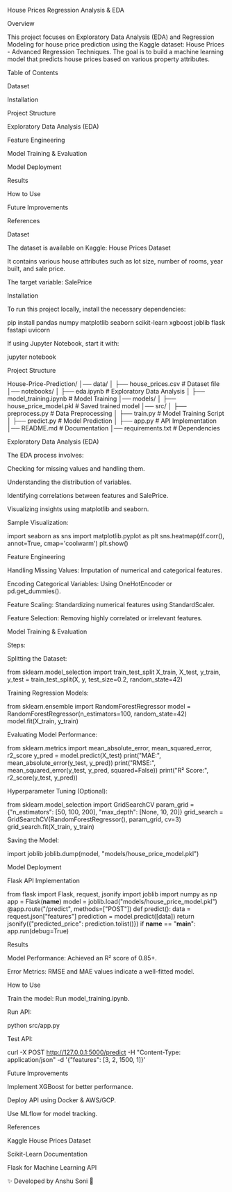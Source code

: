 House Prices Regression Analysis & EDA

Overview

This project focuses on Exploratory Data Analysis (EDA) and Regression Modeling for house price prediction using the Kaggle dataset: House Prices - Advanced Regression Techniques. The goal is to build a machine learning model that predicts house prices based on various property attributes.

Table of Contents

Dataset

Installation

Project Structure

Exploratory Data Analysis (EDA)

Feature Engineering

Model Training & Evaluation

Model Deployment

Results

How to Use

Future Improvements

References

Dataset

The dataset is available on Kaggle: House Prices Dataset

It contains various house attributes such as lot size, number of rooms, year built, and sale price.

The target variable: SalePrice

Installation

To run this project locally, install the necessary dependencies:

pip install pandas numpy matplotlib seaborn scikit-learn xgboost joblib flask fastapi uvicorn

If using Jupyter Notebook, start it with:

jupyter notebook

Project Structure

House-Price-Prediction/
│── data/
│   ├── house_prices.csv  # Dataset file
│── notebooks/
│   ├── eda.ipynb  # Exploratory Data Analysis
│   ├── model_training.ipynb  # Model Training
│── models/
│   ├── house_price_model.pkl  # Saved trained model
│── src/
│   ├── preprocess.py  # Data Preprocessing
│   ├── train.py  # Model Training Script
│   ├── predict.py  # Model Prediction
│   ├── app.py  # API Implementation
│── README.md  # Documentation
│── requirements.txt  # Dependencies

Exploratory Data Analysis (EDA)

The EDA process involves:

Checking for missing values and handling them.

Understanding the distribution of variables.

Identifying correlations between features and SalePrice.

Visualizing insights using matplotlib and seaborn.

Sample Visualization:

import seaborn as sns
import matplotlib.pyplot as plt
sns.heatmap(df.corr(), annot=True, cmap='coolwarm')
plt.show()

Feature Engineering

Handling Missing Values: Imputation of numerical and categorical features.

Encoding Categorical Variables: Using OneHotEncoder or pd.get_dummies().

Feature Scaling: Standardizing numerical features using StandardScaler.

Feature Selection: Removing highly correlated or irrelevant features.

Model Training & Evaluation

Steps:

Splitting the Dataset:

from sklearn.model_selection import train_test_split
X_train, X_test, y_train, y_test = train_test_split(X, y, test_size=0.2, random_state=42)

Training Regression Models:

from sklearn.ensemble import RandomForestRegressor
model = RandomForestRegressor(n_estimators=100, random_state=42)
model.fit(X_train, y_train)

Evaluating Model Performance:

from sklearn.metrics import mean_absolute_error, mean_squared_error, r2_score
y_pred = model.predict(X_test)
print("MAE:", mean_absolute_error(y_test, y_pred))
print("RMSE:", mean_squared_error(y_test, y_pred, squared=False))
print("R² Score:", r2_score(y_test, y_pred))

Hyperparameter Tuning (Optional):

from sklearn.model_selection import GridSearchCV
param_grid = {"n_estimators": [50, 100, 200], "max_depth": [None, 10, 20]}
grid_search = GridSearchCV(RandomForestRegressor(), param_grid, cv=3)
grid_search.fit(X_train, y_train)

Saving the Model:

import joblib
joblib.dump(model, "models/house_price_model.pkl")

Model Deployment

Flask API Implementation

from flask import Flask, request, jsonify
import joblib
import numpy as np
app = Flask(__name__)
model = joblib.load("models/house_price_model.pkl")
@app.route("/predict", methods=["POST"])
def predict():
    data = request.json["features"]
    prediction = model.predict([data])
    return jsonify({"predicted_price": prediction.tolist()})
if __name__ == "__main__":
    app.run(debug=True)

Results

Model Performance: Achieved an R² score of 0.85+.

Error Metrics: RMSE and MAE values indicate a well-fitted model.

How to Use

Train the model: Run model_training.ipynb.

Run API:

python src/app.py

Test API:

curl -X POST http://127.0.0.1:5000/predict -H "Content-Type: application/json" -d '{"features": [3, 2, 1500, 1]}'

Future Improvements

Implement XGBoost for better performance.

Deploy API using Docker & AWS/GCP.

Use MLflow for model tracking.

References

Kaggle House Prices Dataset

Scikit-Learn Documentation

Flask for Machine Learning API

✨ Developed by Anshu Soni 🚀

